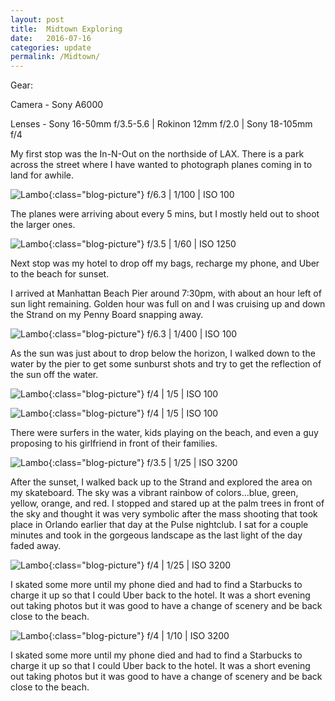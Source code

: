 ```yaml
---
layout: post
title:  Midtown Exploring
date:   2016-07-16
categories: update
permalink: /Midtown/
---
```


Gear:

Camera - Sony A6000

Lenses - Sony 16-50mm f/3.5-5.6 | Rokinon 12mm f/2.0 | Sony 18-105mm f/4

My first stop was the In-N-Out on the northside of LAX. There is a park across the street where I have wanted to photograph planes coming
in to land for awhile.

![Lambo](https://c2.staticflickr.com/8/7584/28352461975_f3d2feb601_b.jpg){:class="blog-picture"}
f/6.3 | 1/100 | ISO 100

The planes were arriving about every 5 mins, but I mostly held out to shoot the larger ones.

![Lambo](https://c1.staticflickr.com/9/8744/28249098572_007ef26bed_b.jpg){:class="blog-picture"}
f/3.5 | 1/60 | ISO 1250

Next stop was my hotel to drop off my bags, recharge my phone, and Uber to the beach for sunset.

I arrived at Manhattan Beach Pier around 7:30pm, with about an hour left of sun light remaining. Golden hour was full on and I was
cruising up and down the Strand on my Penny Board snapping away.

![Lambo](https://c1.staticflickr.com/9/8849/28249095492_79b42110fa_c.jpg){:class="blog-picture"}
f/6.3 | 1/400 | ISO 100

As the sun was just about to drop below the horizon, I walked down to the water by the pier to get some sunburst shots and try to get the
reflection of the sun off the water.

![Lambo](https://c1.staticflickr.com/9/8604/27736847743_fc3846fff8_b.jpg){:class="blog-picture"}
f/4 | 1/5 | ISO 100

![Lambo](https://c1.staticflickr.com/9/8665/28352445095_8d125b1fb1_c.jpg){:class="blog-picture"}
f/4 | 1/5 | ISO 100

There were surfers in the water, kids playing on the beach, and even a guy proposing to his girlfriend in front of their families.

![Lambo](https://c1.staticflickr.com/9/8848/28070030520_4a3ce3c564_c.jpg){:class="blog-picture"}
f/3.5 | 1/25 | ISO 3200

After the sunset, I walked back up to the Strand and explored the area on my skateboard. The sky was a vibrant rainbow of colors...blue,
green, yellow, orange, and red. I stopped and stared up at the palm trees in front of the sky and thought it was very symbolic after the
mass shooting that took place in Orlando earlier that day at the Pulse nightclub. I sat for a couple minutes and took in the gorgeous
landscape as the last light of the day faded away.

![Lambo](https://c1.staticflickr.com/9/8744/27736843583_4c1031cea3_c.jpg){:class="blog-picture"}
f/4 | 1/25 | ISO 3200

I skated some more until my phone died and had to find a Starbucks to charge it up so that I could Uber back to the hotel. It was a short
evening out taking photos but it was good to have a change of scenery and be back close to the beach.

![Lambo](https://c1.staticflickr.com/9/8892/27736838953_de02c726d5_b.jpg){:class="blog-picture"}
f/4 | 1/10 | ISO 3200

I skated some more until my phone died and had to find a Starbucks to charge it up so that I could Uber back to the hotel. It was a short
evening out taking photos but it was good to have a change of scenery and be back close to the beach.

